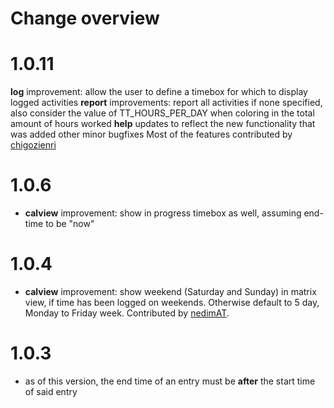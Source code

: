 # Change overview
# 1.0.11
  **log** improvement: allow the user to define a timebox for which to display logged activities
  **report** improvements: report all activities if none specified, also consider the value of TT_HOURS_PER_DAY
  when coloring in the total amount of hours worked
  **help** updates to reflect the new functionality that was added
  other minor bugfixes
  Most of the features contributed by [chigozienri](https://github.com/chigozienri)

# 1.0.6
* **calview** improvement: show in progress timebox as well, assuming end-time to be "now"

# 1.0.4
* **calview** improvement: show weekend (Saturday and Sunday) in matrix view, if time has been logged on weekends. 
  Otherwise default to 5 day, Monday to Friday week. Contributed by [nedimAT](https://github.com/nedimAT).

# 1.0.3
* as of this version, the end time of an entry must be **after** the start time of said entry
